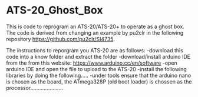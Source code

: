 # ATS-20_Ghost_Box
This is code to reprogram an ATS-20/ATS-20+ to operate as a ghost box.  The code is derived from changing an example by pu2clr in the following repository
https://github.com/pu2clr/SI4735.  

The instructions to reporgram you ATS-20 are as follows:
-download this code into a know folder and extract the folder
-download/install arduino IDE from the from this website: https://www.arduino.cc/en/software
-open arduino IDE and open the file to upload to the ATS-20
-install the following libraries by doing the following.....
-under tools ensure that the arduino nano is chosen as the board, the ATmega328P (old boot loader) is chossen as the processor......................
